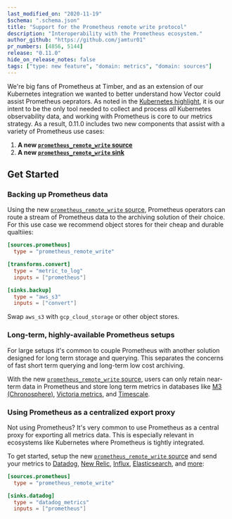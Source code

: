 ```yaml
---
last_modified_on: "2020-11-19"
$schema: ".schema.json"
title: "Support for the Prometheus remote write protocol"
description: "Interoperability with the Prometheus ecosystem."
author_github: "https://github.com/jamtur01"
pr_numbers: [4856, 5144]
release: "0.11.0"
hide_on_release_notes: false
tags: ["type: new feature", "domain: metrics", "domain: sources"]
---
```


We're big fans of Prometheus at Timber, and as an extension of our Kubernetes
integration we wanted to better understand how Vector could assist Prometheus
oeprators. As noted in the [Kubernetes highlight][kubernetes_highlight], it is
our intent to be the only tool needed to collect and process _all_ Kubernetes
observability data, and working with Prometheus is core to our
metrics strategy. As a result, 0.11.0 includes two new components that assist
with a variety of Prometheus use cases:

1. **A new [`prometheus_remote_write` source][prometheus_remote_write_source]**
2. **A new [`prometheus_remote_write` sink][prometheus_remote_write_sink]**

## Get Started

### Backing up Prometheus data

Using the new [`prometheus_remote_write` source][prometheus_remote_write_source],
Prometheus operators can route a stream of Prometheus data to the archiving
solution of their choice. For this use case we recommend object stores for their
cheap and durable qualtiies:

```toml title="vector.toml"
[sources.prometheus]
  type = "prometheus_remote_write"

[transforms.convert]
  type = "metric_to_log"
  inputs = ["prometheus"]

[sinks.backup]
  type = "aws_s3"
  inputs = ["convert"]
```

Swap `aws_s3` with `gcp_cloud_storage` or other object stores.

### Long-term, highly-available Prometheus setups

For large setups it's common to couple Prometheus with another solution designed
for long term storage and querying. This separates the concerns of fast short
term querying and long-term low cost archiving.

With the new [`prometheus_remote_write` source][prometheus_remote_write_source],
users can only retain near-term data in Prometheus and store long term metrics
in databases like [M3 (Chronosphere)][chronosphere],
[Victoria metrics][victoria_metrics], and [Timescale][timescale].

### Using Prometheus as a centralized export proxy

Not using Prometheus? It's very common to use Prometheus as a central proxy
for exporting all metrics data. This is especially relevant in ecosystems like
Kubernetes where Prometheus is tightly integrated.

To get started, setup the new
[`prometheus_remote_write` source][prometheus_remote_write_source] and send
your metrics to [Datadog][datadog], [New Relic][new_relic], [Influx][influx],
[Elasticsearch][elastic], and [more][sinks]:

```toml title="vector.toml"
[sources.prometheus]
  type = "prometheus_remote_write"

[sinks.datadog]
  type = "datadog_metrics"
  inputs = ["prometheus"]
```

[chronosphere]: https://chronosphere.io/
[datadog]: https://datadog.com
[elastic]: https://www.elastic.co/
[influx]: https://www.influxdata.com/
[kubernetes_highlight]: /highlights/2020-10-27-kubernetes-integration
[new_relic]: https://newrelic.com
[prometheus_remote_write_sink]: /docs/reference/sinks/prometheus_remote_write
[prometheus_remote_write_source]: /docs/reference/sources/prometheus_remote_write
[sinks]: /docs/reference/sinks/
[timescale]: https://www.timescale.com/
[victoria_metrics]: https://victoriametrics.com/

